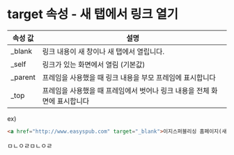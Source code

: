# target 속성 - 새 탭에서 링크 열기

|속성 값|설명  |
|--|--|
| _blank |링크 내용이 새 창이나 새 탭에서 열립니다.  |
| _self | 링크가 있는 화면에서 열림 (기본값) |
| _parent | 프레임을 사용했을 때 링크 내용을 부모 프레임에 표시합니다 |
| _top | 프레임을 사용했을 때 프레임에서 벗어나 링크 내용을 전체 화면에 표시합니다 |


ex)
```html
<a href="http://www.easyspub.com" target="_blank">이지스퍼블리싱 홈페이지(새 창 또는 새 탭)</a>
```
ㅁㄴㅇㄹㅁㄴㅇㄹ